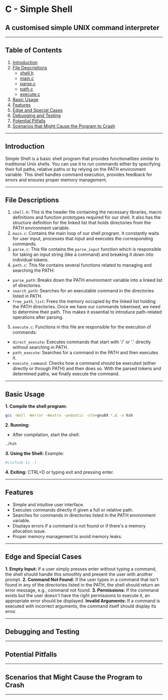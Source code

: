 # C - Simple Shell
## A customised simple UNIX command interpreter
***
## Table of Contents
1. [Introduction](#introduction)
2. [File Descriptions](#file-descriptions)
   * [shell.h](#shellh)
   * [main.c](#mainc)
   * [parse.c](#parsec)
   * [path.c](#pathc)
   * [execute.c](#executec)
3. [Basic Usage](#basic-usage)
4. [Features](#features)
5. [Edge and Special Cases](#edge-and-special-cases)
6. [Debugging and Testing](#debugging-and-testing)
7. [Potential Pitfalls](#potential-pitfalls)
8. [Scenarios that Might Cause the Program to Crash](#scenarios-that-might-cause-the-program-to-crash)
***
## Introduction
Simple Shell is a basic shell program that provides functionalities similar to traditional Unix shells. You can use it to run commands either by specifying their full paths, relative paths or by relying on the PATH environment variable. This shell handles command execution, provides feedback for errors and ensures proper memory management.
***
## File Descriptions
1. `shell.h`: This is the header file containing the necessary libraries, macro definitions and function prototypes required for our shell. It also has the structure definition for the linked list that holds directories from the PATH environment variable.
2. `main.c`: Contains the main loop of our shell program. It constantly waits for user input, processes that input and executes the corresponding commands.
3. `parse.c`: This file contains the `parse_input` function which is responsible for taking an input string (like a command) and breaking it down into individual tokens.
4. `path.c`: This file contains several functions related to managing and searching the PATH:
* `parse_path`: Breaks down the PATH environment variable into a linked list of directories.
* `search_path`: Searches for an executable command in the directories listed in PATH.
* `free_path_list`: Frees the memory occupied by the linked list holding the PATH directories.
Once we have our commands tokenised, we need to determine their path. This makes it essential to introduce path-related operations after parsing.
5. `execute.c`: Functions in this file are responsible for the execution of commands:
* `direct_execute`: Executes commands that start with '/' or '.' directly without searching in PATH.
* `path_execute`: Searches for a command in the PATH and then executes it.
* `execute_command`: Checks how a command should be executed (either directly or through PATH) and then does so.
With the parsed tokens and determined paths, we finally execute the command.
***
## Basic Usage
**1. Compile the shell program:**
```bash
gcc -Wall -Werror -Wextra -pedantic -std=gnu89 *.c -o hsh
```
**2. Running:**
* After compilation, start the shell:
```bash
./hsh
```
**3. Using the Shell:**
Example:
```bash
#cisfun$ ls -l
```
**4. Exiting:**
CTRL+D or typing exit and pressing enter.
***
## Features
* Simple and intuitive user interface.
* Executes commands directly if given a full or relative path.
* Searches for commands in directories listed in the PATH environment variable.
* Displays errors if a command is not found or if there's a memory allocation issue.
* Proper memory management to avoid memory leaks.
***
## Edge and Special Cases
**1. Empty Input:**
If a user simply presses enter without typing a command, the shell should handle this smoothly and present the user with another prompt.
**2. Command Not Found:**
If the user types in a command that isn't found in any of the directories listed in the PATH, the shell should return an error message, e.g., command not found.
**3. Permissions:**
If the command exists but the user doesn't have the right permissions to execute it, an appropriate error should be displayed.
**Invalid Arguments:**
If a command is executed with incorrect arguments, the command itself should display its error.
***
## Debugging and Testing
***
## Potential Pitfalls
***
## Scenarios that Might Cause the Program to Crash
***